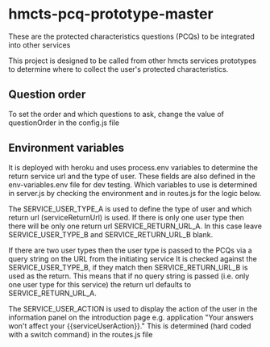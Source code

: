 # hmcts-pcq-prototype-master #
These are the protected characteristics questions (PCQs) to be integrated into other services

This project is designed to be called from other hmcts services prototypes to determine where to collect the user's protected characteristics.

## Question order ##

To set the order and which questions to ask, change the value of questionOrder in the config.js file

## Environment variables ##

It is deployed with heroku and uses process.env variables to determine the return service url and the type of user. These fields are also defined in the env-variables.env file for dev testing. Which variables to use is determined in server.js by checking the environment and in routes.js for the logic below.

The SERVICE_USER_TYPE_A is used to define the type of user and which return url (serviceReturnUrl) is used. If there is only one user type then there will be only one return url SERVICE_RETURN_URL_A. In this case leave SERVICE_USER_TYPE_B and SERVICE_RETURN_URL_B blank.

If there are two user types then the user type is passed to the PCQs via a query string on the URL from the initiating service It is checked against the SERVICE_USER_TYPE_B, if they match then SERVICE_RETURN_URL_B is used as the return. This means that if no query string is passed (i.e. only one user type for this service) the return url defaults to SERVICE_RETURN_URL_A.

The SERVICE_USER_ACTION is used to display the action of the user in the information panel on the introduction page e.g. application
"Your answers won't affect your {{serviceUserAction}}."  This is determined (hard coded with a switch command) in the routes.js file
